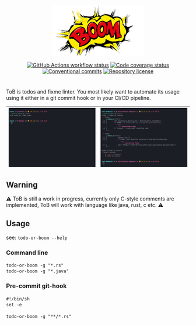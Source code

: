 <p align="center">
  <img
    width="250"
    src="./docs/logo.png"
    alt="Todo Or Boom - do it or die"
  />
</p>

<p align="center">
  <a href="https://github.com/oknozor/todo-or-boom/actions"
    ><img
      src="https://github.com/oknozor/todo-or-boom/workflows/CI/badge.svg"
      alt="GitHub Actions workflow status"
  /></a>
  <a href="https://codecov.io/gh/oknozor/todo-or-boom"
    ><img
      src="https://codecov.io/gh/oknozor/todo-or-boom/branch/main/graph/badge.svg"
      alt="Code coverage status"
  /></a>
  <br />
  <a href="https://conventionalcommits.org"
    ><img
      src="https://img.shields.io/badge/Conventional%20Commits-1.0.0-yellow.svg"
      alt="Conventional commits"
  /></a>
  <a href="https://github.com/oknozor/todo-or-boom/blob/main/LICENSE"
    ><img
      src="https://img.shields.io/github/license/oknozor/todo-or-boom"
      alt="Repository license"
  /></a>
</p>

<h1></h1>

ToB is todos and fixme linter. You most likely want to automate its usage using it either in a git commit hook 
or in your CI/CD pipeline. 



| ![example screenshot ok](docs/todo_ok.png) | ![example screenshot err](docs/todo_err.png) |
|-------------------------------------|-------------------------------------|


## Warning
⚠️ ToB is still a work in progress, currently only C-style comments are implemented, ToB will work with language like java, rust, c etc. ⚠️

## Usage

see: `todo-or-boom --help`

### Command line

```shell
todo-or-boom -g "*.rs"
todo-or-boom -g "*.java"
```

### Pre-commit git-hook

```shell
#!/bin/sh
set -e

todo-or-boom -g "**/*.rs"
```



